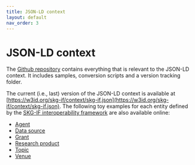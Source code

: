 ```yaml
---
title: JSON-LD context
layout: default
nav_order: 3
---
```


# JSON-LD context

The [Github repository](https://github.com/skg-if/context) contains everything that is relevant to the JSON-LD context.
It includes samples, conversion scripts and a version tracking folder.

The current (i.e., last) version of the JSON-LD context is available at [https://w3id.org/skg-if/context/skg-if.json](https://w3id.org/skg-if/context/skg-if.json). The following toy examples for each entity defined by the [SKG-IF interoperability framework](/interoperability-framework/) are also available online:
* [Agent](docs/samples/example-agent.json)
* [Data source](docs/samples/example-data-source.json)
* [Grant](docs/samples/example-grant.json)
* [Research product](docs/samples/example-research-product.json)
* [Topic](docs/samples/example-topic.json)
* [Venue](docs/samples/example-venue.json)
